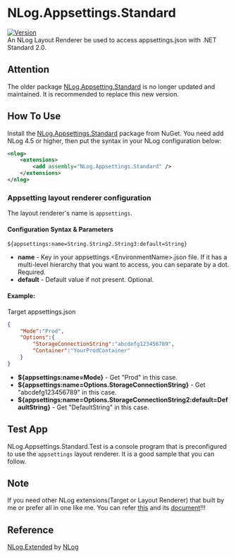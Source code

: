 # NLog.Appsettings.Standard
[![Version](https://img.shields.io/nuget/vpre/NLog.Appsettings.Standard.svg)](https://www.nuget.org/packages/NLog.Appsettings.Standard)  
An NLog Layout Renderer be used to access appsettings.json with .NET Standard 2.0.   

## Attention ##  
The older package [NLog.Appsetting.Standard](https://www.nuget.org/packages/NLog.Appsetting.Standard) is no longer updated and maintained. It is recommended to replace this new version.  

## How To Use ##   
Install the [NLog.Appsettings.Standard](https://www.nuget.org/packages/NLog.Appsettings.Standard) package from NuGet. You need add NLog 4.5 or higher, then put the syntax in your NLog configuration below:

```xml
<nlog>
    <extensions>
        <add assembly="NLog.Appsettings.Standard" />
    </extensions>
</nlog>
```

### Appsetting layout renderer configuration ###
The layout renderer's name is ``appsettings``.   

#### Configuration Syntax & Parameters ####
``${appsettings:name=String.String2.String3:default=String}``
* **name** - Key in your appsettings.\<EnvironmentName\>.json file. If it has a multi-level hierarchy that you want to access, you can separate by a dot. Required.
* **default** - Default value if not present. Optional.

#### Example: ####
Target appsettings.json

```json
{
    "Mode":"Prod",
    "Options":{
        "StorageConnectionString":"abcdefg123456789",
        "Container":"YourProdContainer"
    }
}
```

* **${appsettings:name=Mode}** - Get "Prod" in this case.
* **${appsettings:name=Options.StorageConnectionString}** - Get "abcdefg123456789" in this case.
* **${appsettings:name=Options.StorageConnectionString2:default=DefaultString}** - Get "DefaultString" in this case.

## Test App ##
NLog.Appsettings.Standard.Test is a console program that is preconfigured to use the ``appsettings`` layout renderer. It is a good sample that you can follow.  

## Note ##
If you need other NLog extensions(Target or Layout Renderer) that built by me or prefer all in one like me. You can refer [this](https://www.nuget.org/packages/NLog.Extended.Standard) and its [document](https://github.com/linmasaki/NLog.Extended.Standard)!!!

## Reference ##  
[NLog.Extended](https://github.com/nlog/nlog/wiki/AppSetting-Layout-Renderer) by [NLog](http://nlog-project.org/)
